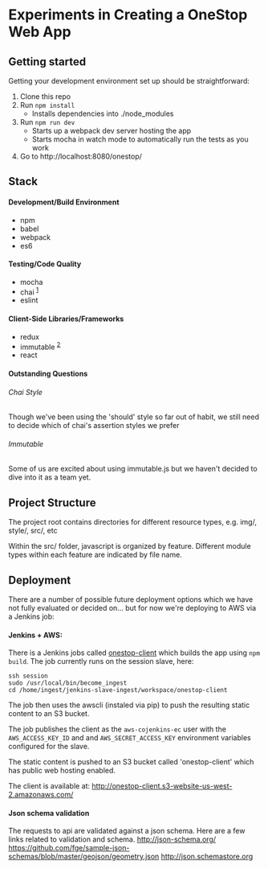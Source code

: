 Experiments in Creating a OneStop Web App
===

## Getting started
Getting your development environment set up should be straightforward:

1. Clone this repo
1. Run `npm install`
    - Installs dependencies into ./node_modules
1. Run `npm run dev`
    - Starts up a webpack dev server hosting the app
    - Starts mocha in watch mode to automatically run the tests as you work
1. Go to http://localhost:8080/onestop/

## Stack
#### Development/Build Environment
  - npm
  - babel
  - webpack
  - es6 
  
#### Testing/Code Quality
  - mocha
  - chai <sup>[1](#chaistyle)</sup>
  - eslint
  
#### Client-Side Libraries/Frameworks
  - redux
  - immutable <sup>[2](#immutable)</sup>
  - react

#### Outstanding Questions
###### <a name="chaistyle">Chai Style</a>
Though we've been using the 'should' style so far out of habit, we still need to decide which of chai's assertion styles we prefer

###### <a name="immutable">Immutable</a>
Some of us are excited about using immutable.js but we haven't decided to dive into it as a team yet.

## Project Structure
The project root contains directories for different resource types, e.g. img/, style/, src/, etc

Within the src/ folder, javascript is organized by feature. Different module types within each feature are indicated by file name.

## Deployment
There are a number of possible future deployment options which we have not fully evaluated or decided on... but for now we're deploying to AWS via a Jenkins job:

#### Jenkins + AWS:
There is a Jenkins jobs called [onestop-client](https://jenkins.ngdc.noaa.gov/job/onestop-client/) which builds the app using `npm build`. The job currently runs on the session slave, here:
    
    ssh session
    sudo /usr/local/bin/become_ingest
    cd /home/ingest/jenkins-slave-ingest/workspace/onestop-client
    
The job then uses the awscli (instaled via pip) to push the resulting static content to an S3 bucket.

The job publishes the client as the `aws-cojenkins-ec` user with the `AWS_ACCESS_KEY_ID` and and `AWS_SECRET_ACCESS_KEY` environment variables configured for the slave.
    
The static content is pushed to an S3 bucket called 'onestop-client' which has public web hosting enabled.

The client is available at: http://onestop-client.s3-website-us-west-2.amazonaws.com/

#### Json schema validation
The requests to api are validated against a json schema.
Here are a few links related to validation and schema.
http://json-schema.org/
https://github.com/fge/sample-json-schemas/blob/master/geojson/geometry.json
http://json.schemastore.org

